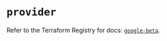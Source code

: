 # `provider`

Refer to the Terraform Registry for docs: [`google-beta`](https://registry.terraform.io/providers/hashicorp/google-beta/6.5.0/docs).
